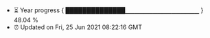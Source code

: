 - ⏳ Year progress { ██████████████▁▁▁▁▁▁▁▁▁▁▁▁▁▁▁▁ } 48.04 %
- ⏰ Updated on Fri, 25 Jun 2021 08:22:16 GMT


